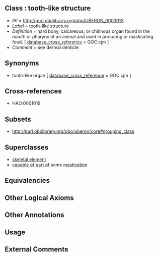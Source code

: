 
## Class : tooth-like structure

 * *IRI* = http://purl.obolibrary.org/obo/UBERON_0003913
 * *Label* = tooth-like structure
 * *Definition* = hard bony, calcareous, or chitinous organ found in the mouth or pharynx of an animal and used in procuring or masticating food. [ [database_cross_reference](../../ef/oboInOwl#hasDbXref.md) = GOC:cjm ]
 * *Comment* = see dermal denticle

## Synonyms

 * tooth-like organ [ [database_cross_reference](../../ef/oboInOwl#hasDbXref.md) = GOC:cjm ]

## Cross-references

 * HAO:0001019

## Subsets

 * http://purl.obolibrary.org/obo/uberon/core#grouping_class

## Superclasses

 * [skeletal element](../../UBERON/65/UBERON_0004765.md)
 * [capable of part of](../../RO/16/RO_0002216.md) some [mastication](../../GO/26/GO_0071626.md)

## Equivalencies


## Other Logical Axioms


## Other Annotations


## Usage


## External Comments

